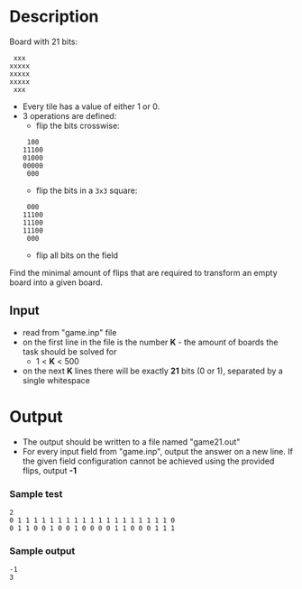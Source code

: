 # Description

Board with 21 bits:

```
 xxx 
xxxxx
xxxxx
xxxxx
 xxx 
```

- Every tile has a value of either 1 or 0.
- 3 operations are defined:
	- flip the bits crosswise:
	```
	 100 
	11100
	01000
	00000
	 000 
	```
	- flip the bits in a `3x3` square:
	```
	 000 
	11100
	11100
	11100
	 000 
	```
	- flip all bits on the field

Find the minimal amount of flips that are required to transform an empty board into a given board.

## Input
- read from "game.inp" file
- on the first line in the file is the number **K** - the amount of boards the task should be solved for
	- 1 < **K** < 500
- on the next **K** lines there will be exactly **21** bits (0 or 1), separated by a single whitespace

# Output
- The output should be written to a file named "game21.out"
- For every input field from "game.inp", output the answer on a new line. If the given field configuration cannot be achieved using the provided flips, output **-1**

### Sample test
```
2
0 1 1 1 1 1 1 1 1 1 1 1 1 1 1 1 1 1 1 1 0
0 1 1 0 0 1 0 0 1 0 0 0 0 1 1 0 0 0 1 1 1
```

### Sample output
```
-1
3
```